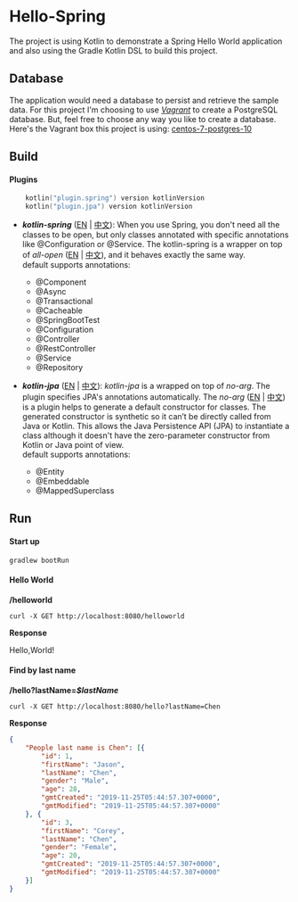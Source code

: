 Hello-Spring
==========
The project is using Kotlin to demonstrate a Spring Hello World application and also using the Gradle Kotlin DSL to build this project.

## Database
The application would need a database to persist and retrieve the sample data. 
For this project I'm choosing to use [_Vagrant_](https://www.vagrantup.com/) to create a PostgreSQL database. 
But, feel free to choose any way you like to create a database.
Here's the Vagrant box this project is using: [centos-7-postgres-10](https://app.vagrantup.com/sohoffice/boxes/centos-7-postgres-10)

## Build

#### Plugins
```kotlin
    kotlin("plugin.spring") version kotlinVersion
    kotlin("plugin.jpa") version kotlinVersion
```

- **_kotlin-spring_**
([EN](https://kotlinlang.org/docs/reference/compiler-plugins.html#spring-support) | [中文](http://www.liying-cn.net/kotlin/docs/reference/compiler-plugins.html#spring-%E6%94%AF%E6%8C%81)): 
When you use Spring, you don't need all the classes to be open, 
but only classes annotated with specific annotations like @Configuration or @Service. 
The kotlin-spring is a wrapper on top of _all-open_ ([EN](https://kotlinlang.org/docs/reference/compiler-plugins.html#all-open-compiler-plugin) | [中文](http://www.liying-cn.net/kotlin/docs/reference/compiler-plugins.html#all-open-%E7%BC%96%E8%AF%91%E5%99%A8%E6%8F%92%E4%BB%B6)), 
and it behaves exactly the same way. <br>
default supports annotations:
    - @Component
    - @Async
    - @Transactional
    - @Cacheable
    - @SpringBootTest
    - @Configuration
    - @Controller
    - @RestController
    - @Service
    - @Repository

- **_kotlin-jpa_** ([EN](https://kotlinlang.org/docs/reference/compiler-plugins.html#jpa-support) | [中文](http://www.liying-cn.net/kotlin/docs/reference/compiler-plugins.html#jpa-%E6%94%AF%E6%8C%81)): 
_kotlin-jpa_ is a wrapped on top of _no-arg_. 
The plugin specifies JPA's annotations automatically. 
The _no-arg_ ([EN](https://kotlinlang.org/docs/reference/compiler-plugins.html#no-arg-compiler-plugin) | [中文](http://www.liying-cn.net/kotlin/docs/reference/compiler-plugins.html#no-arg-%E7%BC%96%E8%AF%91%E5%99%A8%E6%8F%92%E4%BB%B6)) is a plugin helps to generate a default constructor for classes. 
The generated constructor is synthetic so it can’t be directly called from Java or Kotlin. This allows the Java Persistence API (JPA) to instantiate a class although it doesn't have the zero-parameter constructor from Kotlin or Java point of view. <br>
default supports annotations:
    - @Entity
    - @Embeddable
    - @MappedSuperclass
    
## Run

#### Start up
```sbtshell
gradlew bootRun
```

#### Hello World
**/helloworld**
```sbtshell
curl -X GET http://localhost:8080/helloworld
```
**Response**

Hello,World!

#### Find by last name
**/hello?lastName=_$lastName_**
```sbtshell
curl -X GET http://localhost:8080/hello?lastName=Chen
```
**Response**

```json
{
    "People last name is Chen": [{
        "id": 1,
        "firstName": "Jason",
        "lastName": "Chen",
        "gender": "Male",
        "age": 28,
        "gmtCreated": "2019-11-25T05:44:57.307+0000",
        "gmtModified": "2019-11-25T05:44:57.307+0000"
    }, {
        "id": 3,
        "firstName": "Corey",
        "lastName": "Chen",
        "gender": "Female",
        "age": 20,
        "gmtCreated": "2019-11-25T05:44:57.307+0000",
        "gmtModified": "2019-11-25T05:44:57.307+0000"
    }]
}
```
